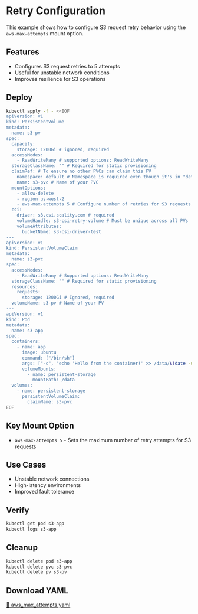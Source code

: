 # Retry Configuration

This example shows how to configure S3 request retry behavior using the `aws-max-attempts` mount option.

## Features

- Configures S3 request retries to 5 attempts
- Useful for unstable network conditions
- Improves resilience for S3 operations

## Deploy

```bash
kubectl apply -f - <<EOF
apiVersion: v1
kind: PersistentVolume
metadata:
  name: s3-pv
spec:
  capacity:
    storage: 1200Gi # ignored, required
  accessModes:
    - ReadWriteMany # supported options: ReadWriteMany
  storageClassName: "" # Required for static provisioning
  claimRef: # To ensure no other PVCs can claim this PV
    namespace: default # Namespace is required even though it's in "default" namespace.
    name: s3-pvc # Name of your PVC
  mountOptions:
    - allow-delete
    - region us-west-2
    - aws-max-attempts 5 # Configure number of retries for S3 requests
  csi:
    driver: s3.csi.scality.com # required
    volumeHandle: s3-csi-retry-volume # Must be unique across all PVs
    volumeAttributes:
      bucketName: s3-csi-driver-test
---
apiVersion: v1
kind: PersistentVolumeClaim
metadata:
  name: s3-pvc
spec:
  accessModes:
    - ReadWriteMany # Supported options: ReadWriteMany
  storageClassName: "" # Required for static provisioning
  resources:
    requests:
      storage: 1200Gi # Ignored, required
  volumeName: s3-pv # Name of your PV
---
apiVersion: v1
kind: Pod
metadata:
  name: s3-app
spec:
  containers:
    - name: app
      image: ubuntu
      command: ["/bin/sh"]
      args: ["-c", "echo 'Hello from the container!' >> /data/$(date -u).txt; tail -f /dev/null"]
      volumeMounts:
        - name: persistent-storage
          mountPath: /data
  volumes:
    - name: persistent-storage
      persistentVolumeClaim:
        claimName: s3-pvc
EOF
```

## Key Mount Option

- `aws-max-attempts 5` - Sets the maximum number of retry attempts for S3 requests

## Use Cases

- Unstable network connections
- High-latency environments
- Improved fault tolerance

## Verify

```bash
kubectl get pod s3-app
kubectl logs s3-app
```

## Cleanup

```bash
kubectl delete pod s3-app
kubectl delete pvc s3-pvc
kubectl delete pv s3-pv
```

## Download YAML

[📁 aws_max_attempts.yaml](assets/aws_max_attempts.yaml)
